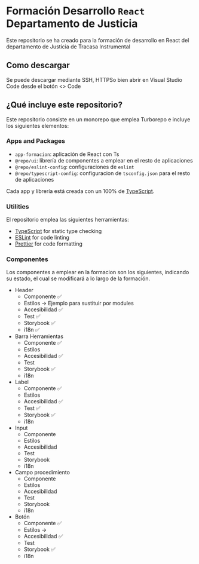 # Formación Desarrollo `React` Departamento de Justicia

Este repositorio se ha creado para la formación de desarrollo en React del departamento de Justicia de Tracasa Instrumental

## Como descargar

Se puede descargar mediante SSH, HTTPSo bien abrir en Visual Studio Code desde el botón <> Code

## ¿Qué incluye este repositorio?

Este repositorio consiste en un monorepo que emplea Turborepo e incluye los siguientes elementos:

### Apps and Packages

- `app-formacion`: aplicación de React con Ts
- `@repo/ui`: librería de componentes a emplear en el resto de aplicaciones
- `@repo/eslint-config`: configuraciones de `eslint`
- `@repo/typescript-config`: configuracion de `tsconfig.json` para el resto de aplicaciones

Cada app y librería está creada con un 100% de [TypeScript](https://www.typescriptlang.org/).

### Utilities

El repositorio emplea las siguientes herramientas:

- [TypeScript](https://www.typescriptlang.org/) for static type checking
- [ESLint](https://eslint.org/) for code linting
- [Prettier](https://prettier.io) for code formatting

### Componentes

Los componentes a emplear en la formacion son los siguientes, indicando su estado, el cual se modificará a lo largo de la formación.

- Header
  - Componente ✅
  - Estilos -> Ejemplo para sustituir por modules
  - Accesibilidad ✅
  - Test ✅
  - Storybook ✅
  - i18n ✅
- Barra Herramientas
  - Componente ✅
  - Estilos
  - Accesibilidad ✅
  - Test
  - Storybook ✅
  - i18n
- Label
  - Componente ✅
  - Estilos
  - Accesibilidad ✅
  - Test ✅
  - Storybook ✅
  - i18n
- Input
  - Componente
  - Estilos
  - Accesibilidad
  - Test
  - Storybook
  - i18n
- Campo procedimiento
  - Componente
  - Estilos
  - Accesibilidad
  - Test
  - Storybook
  - i18n
- Botón
  - Componente ✅
  - Estilos ->
  - Accesibilidad ✅
  - Test
  - Storybook ✅
  - i18n
